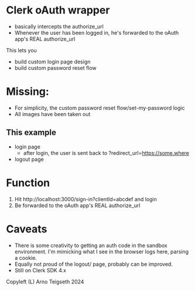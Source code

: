 # Clerk oAuth wrapper
- basically intercepts the authorize_url
- Whenever the user has been logged in, he's forwarded to the oAuth app's REAL authorize_url

This lets you 
- build custom login page design
- build custom password reset flow

# Missing:
- For simplicity, the custom password reset flow/set-my-password logic
- All images have been taken out

## This example
- login page
  - after login, the user is sent back to ?redirect_url=https://some.where
- logout page

# Function
1. Hit http://localhost:3000/sign-in?clientId=abcdef and login
2. Be forwarded to the oAuth app's REAL authorize_url

# Caveats
- There is some creativity to getting an auth code in the sandbox environment. I'm mimicking what I see in the browser logs here, parsing a cookie.
- Equally not proud of the logout/ page, probably can be improved.
- Still on Clerk SDK 4.x

Copyleft (L) Arno Teigseth 2024
